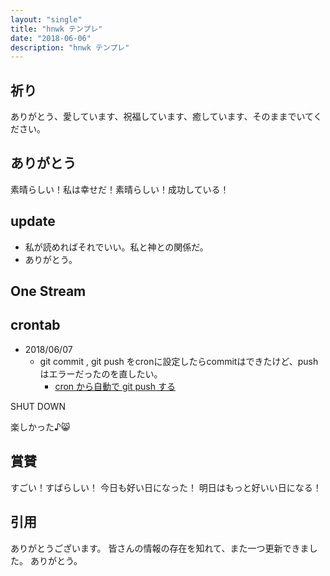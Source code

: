 ```yaml
---
layout: "single"
title: "hnwk テンプレ"
date: "2018-06-06"
description: "hnwk テンプレ"
---
```

## 祈り
ありがとう、愛しています、祝福しています、癒しています、そのままでいてください。

## ありがとう
素晴らしい！私は幸せだ！素晴らしい！成功している！

## update
- 私が読めればそれでいい。私と神との関係だ。
- ありがとう。

## One Stream

## crontab
- 2018/06/07
  - git commit , git push をcronに設定したらcommitはできたけど、push はエラーだったのを直したい。
    - [cron から自動で git push する](http://tm.root-n.com/unix:command:git:cron_git_push)




SHUT DOWN

楽しかった♪:smile_cat:
## 賞賛
すごい！すばらしい！
今日も好い日になった！
明日はもっと好いい日になる！

## 引用
ありがとうございます。
皆さんの情報の存在を知れて、また一つ更新できました。
ありがとう。
